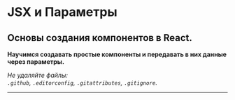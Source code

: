 # JSX и Параметры

## Основы создания компонентов в React.

**Научимся создавать простые компоненты и передавать в них данные через параметры.**

_Не удаляйте файлы:_<br>
_`.github`, `.editorconfig`, `.gitattributes`, `.gitignore`._

---
